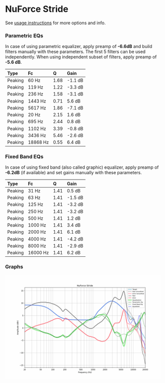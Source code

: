 # NuForce Stride
See [usage instructions](https://github.com/jaakkopasanen/AutoEq#usage) for more options and info.

### Parametric EQs
In case of using parametric equalizer, apply preamp of **-6.6dB** and build filters manually
with these parameters. The first 5 filters can be used independently.
When using independent subset of filters, apply preamp of **-5.6 dB**.

| Type    | Fc       |    Q | Gain    |
|:--------|:---------|:-----|:--------|
| Peaking | 60 Hz    | 1.68 | -1.1 dB |
| Peaking | 119 Hz   | 1.22 | -3.3 dB |
| Peaking | 236 Hz   | 1.58 | -3.1 dB |
| Peaking | 1443 Hz  | 0.71 | 5.6 dB  |
| Peaking | 5617 Hz  | 1.86 | -7.1 dB |
| Peaking | 20 Hz    | 2.15 | 1.6 dB  |
| Peaking | 695 Hz   | 2.44 | 0.8 dB  |
| Peaking | 1102 Hz  | 3.39 | -0.8 dB |
| Peaking | 3436 Hz  | 5.46 | -2.6 dB |
| Peaking | 18868 Hz | 0.55 | 6.4 dB  |

### Fixed Band EQs
In case of using fixed band (also called graphic) equalizer, apply preamp of **-6.2dB**
(if available) and set gains manually with these parameters.

| Type    | Fc       |    Q | Gain    |
|:--------|:---------|:-----|:--------|
| Peaking | 31 Hz    | 1.41 | 0.5 dB  |
| Peaking | 63 Hz    | 1.41 | -1.5 dB |
| Peaking | 125 Hz   | 1.41 | -3.2 dB |
| Peaking | 250 Hz   | 1.41 | -3.2 dB |
| Peaking | 500 Hz   | 1.41 | 1.2 dB  |
| Peaking | 1000 Hz  | 1.41 | 3.4 dB  |
| Peaking | 2000 Hz  | 1.41 | 6.1 dB  |
| Peaking | 4000 Hz  | 1.41 | -4.2 dB |
| Peaking | 8000 Hz  | 1.41 | -2.9 dB |
| Peaking | 16000 Hz | 1.41 | 6.2 dB  |

### Graphs
![](./NuForce%20Stride.png)